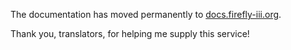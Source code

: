 The documentation has moved permanently to [docs.firefly-iii.org](https://docs.firefly-iii.org/firefly-iii/pages-and-features/admin/).

Thank you, translators, for helping me supply this service!
